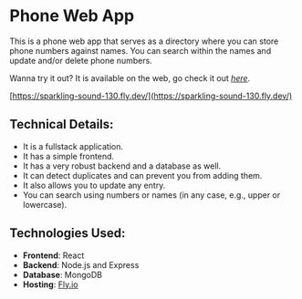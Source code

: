 # Phone Web App

This is a phone web app that serves as a directory where you can store phone numbers against names. You can search within the names and update and/or delete phone numbers.

Wanna try it out? It is available on the web, go check it out *[here](https://sparkling-sound-130.fly.dev/)*.

  [https://sparkling-sound-130.fly.dev/](https://sparkling-sound-130.fly.dev/)

## Technical Details:

- It is a fullstack application.
- It has a simple frontend.
- It has a very robust backend and a database as well.
- It can detect duplicates and can prevent you from adding them.
- It also allows you to update any entry.
- You can search using numbers or names (in any case, e.g., upper or lowercase).

## Technologies Used:

- **Frontend**: React
- **Backend**: Node.js and Express
- **Database**: MongoDB
- **Hosting**: [Fly.io](https://fly.io)
